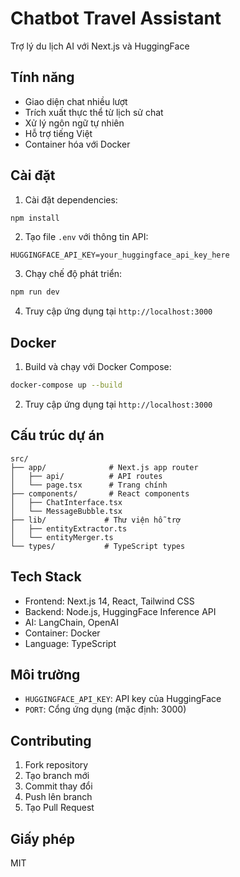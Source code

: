 # Chatbot Travel Assistant

Trợ lý du lịch AI với Next.js và HuggingFace

## Tính năng

- Giao diện chat nhiều lượt
- Trích xuất thực thể từ lịch sử chat
- Xử lý ngôn ngữ tự nhiên
- Hỗ trợ tiếng Việt
- Container hóa với Docker

## Cài đặt

1. Cài đặt dependencies:
```bash
npm install
```

2. Tạo file `.env` với thông tin API:
```
HUGGINGFACE_API_KEY=your_huggingface_api_key_here
```

3. Chạy chế độ phát triển:
```bash
npm run dev
```

4. Truy cập ứng dụng tại `http://localhost:3000`

## Docker

1. Build và chạy với Docker Compose:
```bash
docker-compose up --build
```

2. Truy cập ứng dụng tại `http://localhost:3000`

## Cấu trúc dự án

```
src/
├── app/              # Next.js app router
│   ├── api/          # API routes
│   └── page.tsx      # Trang chính
├── components/       # React components
│   ├── ChatInterface.tsx
│   └── MessageBubble.tsx
├── lib/             # Thư viện hỗ trợ
│   ├── entityExtractor.ts
│   └── entityMerger.ts
└── types/           # TypeScript types
```

## Tech Stack

- Frontend: Next.js 14, React, Tailwind CSS
- Backend: Node.js, HuggingFace Inference API
- AI: LangChain, OpenAI
- Container: Docker
- Language: TypeScript

## Môi trường

- `HUGGINGFACE_API_KEY`: API key của HuggingFace
- `PORT`: Cổng ứng dụng (mặc định: 3000)

## Contributing

1. Fork repository
2. Tạo branch mới
3. Commit thay đổi
4. Push lên branch
5. Tạo Pull Request

## Giấy phép

MIT
